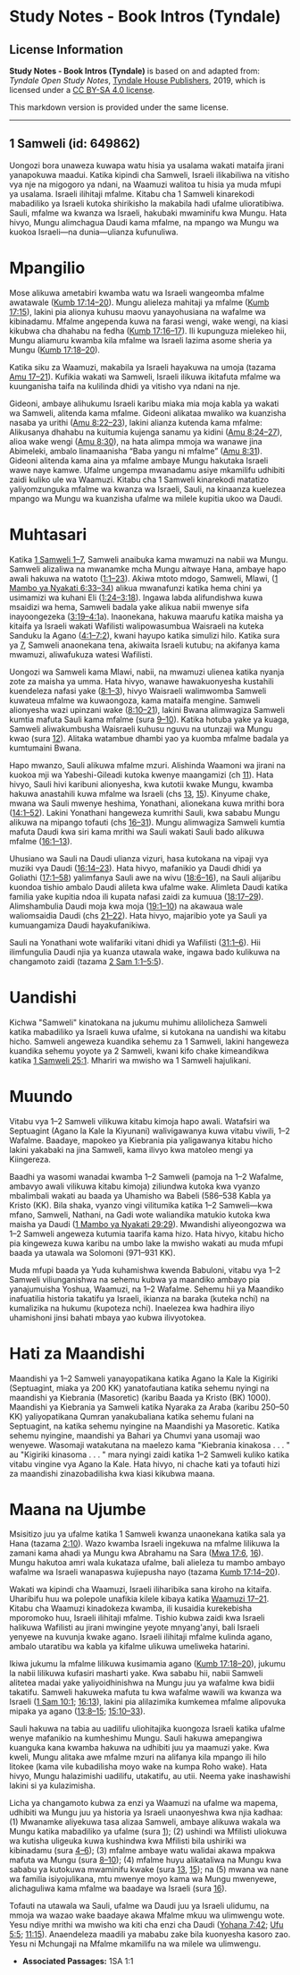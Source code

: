 # Study Notes - Book Intros (Tyndale)

## License Information

**Study Notes - Book Intros (Tyndale)** is based on and adapted from: _Tyndale Open Study Notes_, [Tyndale House Publishers](https://tyndaleopenresources.com/), 2019, which is licensed under a [CC BY-SA 4.0 license](https://creativecommons.org/licenses/by-sa/4.0/legalcode.en).

This markdown version is provided under the same license.



--------------------------------

## 1 Samweli (id: 649862)

Uongozi bora unaweza kuwapa watu hisia ya usalama wakati mataifa jirani yanapokuwa maadui. Katika kipindi cha Samweli, Israeli ilikabiliwa na vitisho vya nje na migogoro ya ndani, na Waamuzi walitoa tu hisia ya muda mfupi ya usalama. Israeli ilihitaji mfalme. Kitabu cha 1 Samweli kinarekodi mabadiliko ya Israeli kutoka shirikisho la makabila hadi ufalme ulioratibiwa. Sauli, mfalme wa kwanza wa Israeli, hakubaki mwaminifu kwa Mungu. Hata hivyo, Mungu alimchagua Daudi kama mfalme, na mpango wa Mungu wa kuokoa Israeli—na dunia—ulianza kufunuliwa.

Mpangilio
=========

Mose alikuwa ametabiri kwamba watu wa Israeli wangeomba mfalme awatawale ([Kumb 17:14–20](https://ref.ly/Deut17:14-Deut17:20)). Mungu alieleza mahitaji ya mfalme ([Kumb 17:15](https://ref.ly/Deut17:15)), lakini pia alionya kuhusu maovu yanayohusiana na wafalme wa kibinadamu. Mfalme angependa kuwa na farasi wengi, wake wengi, na kiasi kikubwa cha dhahabu na fedha ([Kumb 17:16–17](https://ref.ly/Deut17:16-Deut17:17)). Ili kupunguza mielekeo hii, Mungu aliamuru kwamba kila mfalme wa Israeli lazima asome sheria ya Mungu ([Kumb 17:18–20](https://ref.ly/Deut17:18-Deut17:20)).

Katika siku za Waamuzi, makabila ya Israeli hayakuwa na umoja (tazama [Amu 17–21](https://ref.ly/Judg17:1-Judg21:25)). Kufikia wakati wa Samweli, Israeli ilikuwa ikitafuta mfalme wa kuunganisha taifa na kulilinda dhidi ya vitisho vya ndani na nje.

Gideoni, ambaye alihukumu Israeli karibu miaka mia moja kabla ya wakati wa Samweli, alitenda kama mfalme. Gideoni alikataa mwaliko wa kuanzisha nasaba ya urithi ([Amu 8:22–23](https://ref.ly/Judg8:22-Judg8:23)), lakini alianza kutenda kama mfalme: Alikusanya dhahabu na kuitumia kujenga sanamu ya kidini ([Amu 8:24–27](https://ref.ly/Judg8:24-Judg8:27)), alioa wake wengi ([Amu 8:30](https://ref.ly/Judg8:30)), na hata alimpa mmoja wa wanawe jina Abimeleki, ambalo linamaanisha “Baba yangu ni mfalme” ([Amu 8:31](https://ref.ly/Judg8:31)). Gideoni alitenda kama aina ya mfalme ambaye Mungu hakutaka Israeli wawe naye kamwe. Ufalme ungempa mwanadamu asiye mkamilifu udhibiti zaidi kuliko ule wa Waamuzi. Kitabu cha 1 Samweli kinarekodi matatizo yaliyomzunguka mfalme wa kwanza wa Israeli, Sauli, na kinaanza kuelezea mpango wa Mungu wa kuanzisha ufalme wa milele kupitia ukoo wa Daudi.

Muhtasari
=========

Katika [1 Samweli 1–7](https://ref.ly/1Sam1:1-1Sam7:17), Samweli anaibuka kama mwamuzi na nabii wa Mungu. Samweli alizaliwa na mwanamke mcha Mungu aitwaye Hana, ambaye hapo awali hakuwa na watoto ([1:1–23](https://ref.ly/1Sam1:1-1Sam1:23)). Akiwa mtoto mdogo, Samweli, Mlawi, ([1 Mambo ya Nyakati 6:33–34](https://ref.ly/1Chr6:33-1Chr6:34)) alikua mwanafunzi katika hema chini ya usimamizi wa kuhani Eli ([1:24–3:18](https://ref.ly/1Sam1:24-1Sam3:18)). Ingawa labda alifundishwa kuwa msaidizi wa hema, Samweli badala yake alikua nabii mwenye sifa inayoongezeka ([3:19–4:1](https://ref.ly/1Sam3:19-1Sam4:1)a). Inaonekana, hakuwa maarufu katika maisha ya kitaifa ya Israeli wakati Wafilisti walipowasumbua Waisraeli na kuteka Sanduku la Agano ([4:1–7:2](https://ref.ly/1Sam4:1-1Sam7:2)), kwani hayupo katika simulizi hilo. Katika sura ya [7](https://ref.ly/1Sam7:1-1Sam7:17), Samweli anaonekana tena, akiwaita Israeli kutubu; na akifanya kama mwamuzi, aliwafukuza watesi Wafilisti.

Uongozi wa Samweli kama Mlawi, nabii, na mwamuzi ulienea katika nyanja zote za maisha ya umma. Hata hivyo, wanawe hawakuonyesha kustahili kuendeleza nafasi yake ([8:1–3](https://ref.ly/1Sam8:1-1Sam8:3)), hivyo Waisraeli walimwomba Samweli kuwateua mfalme wa kuwaongoza, kama mataifa mengine. Samweli alionyesha wazi upinzani wake ([8:10–21](https://ref.ly/1Sam8:10-1Sam8:21)), lakini Bwana alimwagiza Samweli kumtia mafuta Sauli kama mfalme (sura [9–10](https://ref.ly/1Sam9:1-1Sam10:27)). Katika hotuba yake ya kuaga, Samweli aliwakumbusha Waisraeli kuhusu nguvu na utunzaji wa Mungu kwao (sura [12](https://ref.ly/1Sam12:1-1Sam12:25)). Alitaka watambue dhambi yao ya kuomba mfalme badala ya kumtumaini Bwana.

Hapo mwanzo, Sauli alikuwa mfalme mzuri. Alishinda Waamoni wa jirani na kuokoa mji wa Yabeshi\-Gileadi kutoka kwenye maangamizi (ch [11](https://ref.ly/1Sam11:1-1Sam11:15)). Hata hivyo, Sauli hivi karibuni alionyesha, kwa kutotii kwake Mungu, kwamba hakuwa anastahili kuwa mfalme wa Israeli (chs [13](https://ref.ly/1Sam13:1-1Sam13:23), [15](https://ref.ly/1Sam15:1-1Sam15:35)). Kinyume chake, mwana wa Sauli mwenye heshima, Yonathani, alionekana kuwa mrithi bora ([14:1–52](https://ref.ly/1Sam14:1-1Sam14:52)). Lakini Yonathani hangeweza kumrithi Sauli, kwa sababu Mungu alikuwa na mipango tofauti (chs [16–31](https://ref.ly/1Sam16:1-1Sam31:13)). Mungu alimwagiza Samweli kumtia mafuta Daudi kwa siri kama mrithi wa Sauli wakati Sauli bado alikuwa mfalme ([16:1–13](https://ref.ly/1Sam16:1-1Sam16:13)).

Uhusiano wa Sauli na Daudi ulianza vizuri, hasa kutokana na vipaji vya muziki vya Daudi ([16:14–23](https://ref.ly/1Sam16:14-1Sam16:23)). Hata hivyo, mafanikio ya Daudi dhidi ya Goliathi ([17:1–58](https://ref.ly/1Sam17:1-1Sam17:58)) yalimfanya Sauli awe na wivu ([18:6–16](https://ref.ly/1Sam18:6-1Sam18:16)), na Sauli alijaribu kuondoa tishio ambalo Daudi alileta kwa ufalme wake. Alimleta Daudi katika familia yake kupitia ndoa ili kupata nafasi zaidi za kumuua ([18:17–29](https://ref.ly/1Sam18:17-1Sam18:29)). Alimshambulia Daudi moja kwa moja ([19:1–10](https://ref.ly/1Sam19:1-1Sam19:10)) na akawaua wale waliomsaidia Daudi (chs [21–22](https://ref.ly/1Sam21:1-1Sam22:23)). Hata hivyo, majaribio yote ya Sauli ya kumuangamiza Daudi hayakufanikiwa.

Sauli na Yonathani wote walifariki vitani dhidi ya Wafilisti ([31:1–6](https://ref.ly/1Sam31:1-1Sam31:6)). Hii ilimfungulia Daudi njia ya kuanza utawala wake, ingawa bado kulikuwa na changamoto zaidi (tazama [2 Sam 1:1–5:5](https://ref.ly/2Sam1:1-2Sam5:5)).

Uandishi
========

Kichwa "Samweli" kinatokana na jukumu muhimu alilolicheza Samweli katika mabadiliko ya Israeli kuwa ufalme, si kutokana na uandishi wa kitabu hicho. Samweli angeweza kuandika sehemu za 1 Samweli, lakini hangeweza kuandika sehemu yoyote ya 2 Samweli, kwani kifo chake kimeandikwa katika [1 Samweli 25:1](https://ref.ly/1Sam25:1). Mhariri wa mwisho wa 1 Samweli hajulikani.

Muundo
======

Vitabu vya 1–2 Samweli vilikuwa kitabu kimoja hapo awali. Watafsiri wa Septuagint (Agano la Kale la Kiyunani) walivigawanya kuwa vitabu viwili, 1–2 Wafalme. Baadaye, mapokeo ya Kiebrania pia yaligawanya kitabu hicho lakini yakabaki na jina Samweli, kama ilivyo kwa matoleo mengi ya Kiingereza.

Baadhi ya wasomi wanadai kwamba 1–2 Samweli (pamoja na 1–2 Wafalme, ambavyo awali vilikuwa kitabu kimoja) ziliundwa kutoka kwa vyanzo mbalimbali wakati au baada ya Uhamisho wa Babeli (586–538 Kabla ya Kristo (KK). Bila shaka, vyanzo vingi vilitumika katika 1–2 Samweli—kwa mfano, Samweli, Nathani, na Gadi wote waliandika matukio kutoka kwa maisha ya Daudi ([1 Mambo ya Nyakati 29:29](https://ref.ly/1Chr29:29)). Mwandishi aliyeongozwa wa 1–2 Samweli angeweza kutumia taarifa kama hizo. Hata hivyo, kitabu hicho pia kingeweza kuwa karibu na umbo lake la mwisho wakati au muda mfupi baada ya utawala wa Solomoni (971–931 KK).

Muda mfupi baada ya Yuda kuhamishwa kwenda Babuloni, vitabu vya 1–2 Samweli viliunganishwa na sehemu kubwa ya maandiko ambayo pia yanajumuisha Yoshua, Waamuzi, na 1–2 Wafalme. Sehemu hii ya Maandiko inafuatilia historia takatifu ya Israeli, ikianza na baraka (kuteka nchi) na kumalizika na hukumu (kupoteza nchi). Inaelezea kwa hadhira iliyo uhamishoni jinsi bahati mbaya yao kubwa ilivyotokea.

Hati za Maandishi
=================

Maandishi ya 1–2 Samweli yanayopatikana katika Agano la Kale la Kigiriki (Septuagint, miaka ya 200 KK) yanatofautiana katika sehemu nyingi na maandishi ya Kiebrania (Masoretic) (karibu Baada ya Kristo (BK) 1000\). Maandishi ya Kiebrania ya Samweli katika Nyaraka za Araba (karibu 250–50 KK) yaliyopatikana Qumran yanakubaliana katika sehemu fulani na Septuagint, na katika sehemu nyingine na Maandishi ya Masoretic. Katika sehemu nyingine, maandishi ya Bahari ya Chumvi yana usomaji wao wenyewe. Wasomaji watakutana na maelezo kama "Kiebrania kinakosa . . . " au "Kigiriki kinasoma . . . " mara nyingi zaidi katika 1–2 Samweli kuliko katika vitabu vingine vya Agano la Kale. Hata hivyo, ni chache kati ya tofauti hizi za maandishi zinazobadilisha kwa kiasi kikubwa maana.

Maana na Ujumbe
===============

Msisitizo juu ya ufalme katika 1 Samweli kwanza unaonekana katika sala ya Hana (tazama [2:10](https://ref.ly/1Sam2:10)). Wazo kwamba Israeli ingekuwa na mfalme lilikuwa la zamani kama ahadi ya Mungu kwa Abrahamu na Sara ([Mwa 17:6](https://ref.ly/Gen17:6), [16](https://ref.ly/Gen17:16)). Mungu hakutoa amri wala kukataza ufalme, bali alieleza tu mambo ambayo wafalme wa Israeli wanapaswa kujiepusha nayo (tazama [Kumb 17:14–20](https://ref.ly/Deut17:14-Deut17:20)).

Wakati wa kipindi cha Waamuzi, Israeli iliharibika sana kiroho na kitaifa. Uharibifu huu wa polepole unafikia kilele kibaya katika [Waamuzi 17–21](https://ref.ly/Judg17:1-Judg21:25). Kitabu cha Waamuzi kinadokeza kwamba, ili kusaidia kurekebisha mporomoko huu, Israeli ilihitaji mfalme. Tishio kubwa zaidi kwa Israeli halikuwa Wafilisti au jirani mwingine yeyote mnyang'anyi, bali Israeli yenyewe na kuvunja kwake agano. Israeli ilihitaji mfalme kulinda agano, ambalo utaratibu wa kabla ya kifalme ulikuwa umeliweka hatarini.

Ikiwa jukumu la mfalme lilikuwa kusimamia agano ([Kumb 17:18–20](https://ref.ly/Deut17:18-Deut17:20)), jukumu la nabii lilikuwa kufasiri masharti yake. Kwa sababu hii, nabii Samweli alitetea madai yake yaliyoidhinishwa na Mungu juu ya wafalme kwa bidii takatifu. Samweli hakuweka mafuta tu kwa wafalme wawili wa kwanza wa Israeli ([1 Sam 10:1](https://ref.ly/1Sam10:1); [16:13](https://ref.ly/1Sam16:13)), lakini pia alilazimika kumkemea mfalme alipovuka mipaka ya agano ([13:8–15](https://ref.ly/1Sam13:8-1Sam13:15); [15:10–33](https://ref.ly/1Sam15:10-1Sam15:33)).

Sauli hakuwa na tabia au uadilifu uliohitajika kuongoza Israeli katika ufalme wenye mafanikio na kumheshimu Mungu. Sauli hakuwa amepangiwa kuanguka kana kwamba hakuwa na udhibiti juu ya maamuzi yake. Kwa kweli, Mungu alitaka awe mfalme mzuri na alifanya kila mpango ili hilo litokee (kama vile kubadilisha moyo wake na kumpa Roho wake). Hata hivyo, Mungu halazimishi uadilifu, utakatifu, au utii. Neema yake inashawishi lakini si ya kulazimisha.

Licha ya changamoto kubwa za enzi ya Waamuzi na ufalme wa mapema, udhibiti wa Mungu juu ya historia ya Israeli unaonyeshwa kwa njia kadhaa: (1\) Mwanamke aliyekuwa tasa alizaa Samweli, ambaye alikuwa wakala wa Mungu katika mabadiliko ya ufalme (sura [1](https://ref.ly/1Sam1:1-1Sam1:28)); (2\) ushindi wa Mfilisti uliokuwa wa kutisha uligeuka kuwa kushindwa kwa Mfilisti bila ushiriki wa kibinadamu (sura [4–6](https://ref.ly/1Sam4:1-1Sam6:21)); (3\) mfalme ambaye watu walidai akawa mpakwa mafuta wa Mungu (sura [8–10](https://ref.ly/1Sam8:1-1Sam10:27)); (4\) mfalme huyu alikataliwa na Mungu kwa sababu ya kutokuwa mwaminifu kwake (sura [13](https://ref.ly/1Sam13:1-1Sam13:23), [15](https://ref.ly/1Sam15:1-1Sam15:35)); na (5\) mwana wa nane wa familia isiyojulikana, mtu mwenye moyo kama wa Mungu mwenyewe, alichaguliwa kama mfalme wa baadaye wa Israeli (sura [16](https://ref.ly/1Sam16:1-1Sam16:23)).

Tofauti na utawala wa Sauli, ufalme wa Daudi juu ya Israeli ulidumu, na mmoja wa wazao wake baadaye akawa Mfalme mkuu wa ulimwengu wote. Yesu ndiye mrithi wa mwisho wa kiti cha enzi cha Daudi ([Yohana 7:42](https://ref.ly/John7:42); [Ufu 5:5](https://ref.ly/Rev5:5); [11:15](https://ref.ly/Rev11:15)). Anaendeleza maadili ya mababu zake bila kuonyesha kasoro zao. Yesu ni Mchungaji na Mfalme mkamilifu na wa milele wa ulimwengu.

* **Associated Passages:** 1SA 1:1

